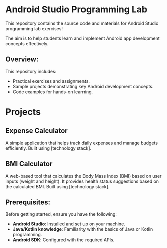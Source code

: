 # Android Studio Programming Lab 
         
This repository contains the source code and materials for Android Studio programming lab exercises!   

The aim is to help students learn and implement Android app development concepts effectively.

## Overview: 

This repository includes:
- Practical exercises and assignments.
- Sample projects demonstrating key Android development concepts.
- Code examples for hands-on learning.

# Projects

## Expense Calculator
A simple application that helps track daily expenses and manage budgets efficiently. Built using [technology stack].

## BMI Calculator
A web-based tool that calculates the Body Mass Index (BMI) based on user inputs (weight and height). It provides health status suggestions based on the calculated BMI. Built using [technology stack].

## Prerequisites:

Before getting started, ensure you have the following:
- **Android Studio**: Installed and set up on your machine.  
- **Java/Kotlin knowledge**: Familiarity with the basics of Java or Kotlin programming.  
- **Android SDK**: Configured with the required APIs.  


